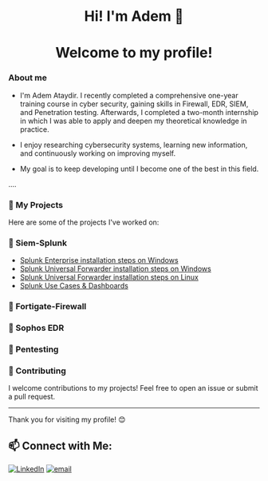 <h1 align="center"> Hi! I'm Adem 👋 </h1>
<h1 align="center"> Welcome to my profile! </h1>



###  About me

- I'm Adem Ataydir. I recently completed a comprehensive one-year training course in cyber security, gaining skills in Firewall, EDR, SIEM, and Penetration testing. Afterwards, I completed a two-month internship in which I was able to apply and deepen my theoretical knowledge in practice.

- I enjoy researching cybersecurity systems, learning new information, and continuously working on improving myself.
- My goal is to keep developing until I become one of the best in this field.

....

### 💼 My Projects

Here are some of the projects I've worked on:

### 🚀 Siem-Splunk

- [Splunk Enterprise installation steps on Windows](https://github.com/ademataydir/splunk-enterprise-installation-steps-on-windows)
- [Splunk Universal Forwarder installation steps on Windows](https://github.com/ademataydir/splunk-universal-forwarder-installation-steps-on-windows)
- [Splunk Universal Forwarder installation steps on Linux](https://github.com/ademataydir/splunk-universal-forwarder-installation-steps-on-linux)
- [Splunk Use Cases & Dashboards](https://github.com/ademataydir/splunk-use-cases)

### 🚀 Fortigate-Firewall

### 🚀 Sophos EDR

### 🚀 Pentesting

### 🤝 Contributing

I welcome contributions to my projects! Feel free to open an issue or submit a pull request.

---

Thank you for visiting my profile! 😊

<h2> 📫 Connect with Me:</h2>

[![LinkedIn](https://img.shields.io/badge/LinkedIn-%230077B5.svg?logo=linkedin&logoColor=white)](https://linkedin.com/in/www.linkedin.com/in/adem-ataydir-cyber-security-engineer)
[![email](https://img.shields.io/badge/Email-D14836?logo=gmail&logoColor=white)](mailto:ataydiradem88@gmail.com) 
